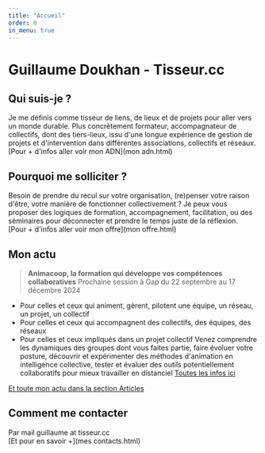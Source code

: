 ```yaml
---
title: "Accueil"
order: 0
in_menu: true
---
```

# Guillaume Doukhan - Tisseur.cc

## Qui suis-je ?
Je me définis comme tisseur de liens, de lieux et de projets pour aller vers un monde durable. 
Plus concrètement formateur, accompagnateur de collectifs, dont des tiers-lieux, issu d'une longue expérience de gestion de projets et d'intervention dans différentes associations, collectifs et réseaux.  
[Pour + d'infos aller voir mon ADN](mon adn.html)

## Pourquoi me solliciter ?
Besoin de prendre du recul sur votre organisation, (re)penser votre raison d'être, votre manière de fonctionner collectivement ? Je peux vous proposer des logiques de formation, accompagnement, facilitation, ou des séminaires pour déconnecter et prendre le temps juste de la réflexion.  
[Pour + d'infos aller voir mon offre](mon offre.html)

## Mon actu
> **Animacoop, la formation  qui développe vos compétences collaboratives**
Prochaine session à Gap du 22 septembre au 17 décembre 2024
- Pour celles et ceux qui animent, gèrent, pilotent une équipe, un réseau, un projet, un collectif
- Pour celles et ceux qui accompagnent des collectifs, des équipes, des
réseaux
- Pour celles et ceux impliqués dans un projet collectif
Venez comprendre les dynamiques des groupes dont vous faites partie, faire évoluer votre posture, découvrir et expérimenter des méthodes d'animation en intelligence collective, tester et évaluer des outils potentiellement collaboratifs pour mieux travailler en distanciel
[Toutes les infos ici](https://centre-de-ressources.fr/formation-animacoop/)

[Et toute mon actu dans la section Articles](articles) 

## Comment me contacter
Par mail guillaume at tisseur.cc  
[Et pour en savoir +](mes contacts.html) 